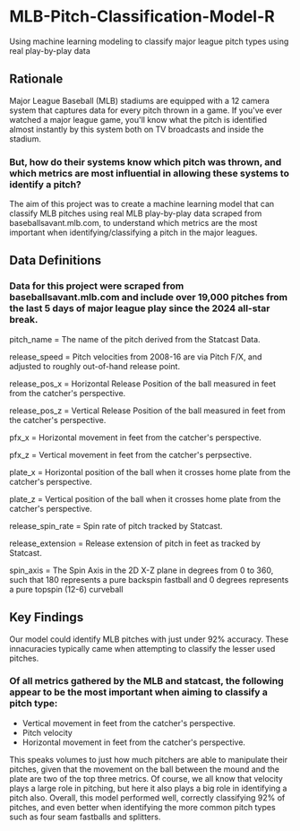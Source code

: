 # MLB-Pitch-Classification-Model-R
Using machine learning modeling to classify major league pitch types using real play-by-play data

## Rationale

Major League Baseball (MLB) stadiums are equipped with a 12 camera system that captures data for every pitch thrown in a game. If you've ever watched a major league game, you'll know what the pitch is identified almost instantly by this system both on TV broadcasts and inside the stadium. 

### But, how do their systems know which pitch was thrown, and which metrics are most influential in allowing these systems to identify a pitch? 

The aim of this project was to create a machine learning model that can classify MLB pitches using real MLB play-by-play data scraped from baseballsavant.mlb.com, to understand which metrics are the most important when identifying/classifying a pitch in the major leagues. 

## Data Definitions

### Data for this project were scraped from baseballsavant.mlb.com and include over 19,000 pitches from the last 5 days of major league play since the 2024 all-star break. 

pitch_name = The name of the pitch derived from the Statcast Data.

release_speed = Pitch velocities from 2008-16 are via Pitch F/X, and adjusted to roughly out-of-hand release point.

release_pos_x = Horizontal Release Position of the ball measured in feet from the catcher's perspective.

release_pos_z = Vertical Release Position of the ball measured in feet from the catcher's perspective.

pfx_x = Horizontal movement in feet from the catcher's perspective.

pfx_z = Vertical movement in feet from the catcher's perpsective.

plate_x = Horizontal position of the ball when it crosses home plate from the catcher's perspective.

plate_z = Vertical position of the ball when it crosses home plate from the catcher's perspective.

release_spin_rate = Spin rate of pitch tracked by Statcast.

release_extension = Release extension of pitch in feet as tracked by Statcast.

spin_axis = The Spin Axis in the 2D X-Z plane in degrees from 0 to 360, such that 180 represents a pure backspin fastball and 0 degrees represents a pure topspin (12-6) curveball

## Key Findings

Our model could identify MLB pitches with just under 92% accuracy. These innacuracies typically came when attempting to classify the lesser used pitches. 

### Of all metrics gathered by the MLB and statcast, the following appear to be the most important when aiming to classify a pitch type:

- Vertical movement in feet from the catcher's perspective.
- Pitch velocity
- Horizontal movement in feet from the catcher's perspective.

This speaks volumes to just how much pitchers are able to manipulate their pitches, given that the movement on the ball between the mound and the plate are two of the top three metrics. Of course, we all know that velocity plays a large role in pitching, but here it also plays a big role in identifying a pitch also. Overall, this model performed well, correctly classifying 92% of pitches, and even better when identifying the more common pitch types such as four seam fastballs and splitters.
